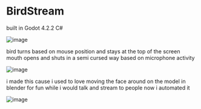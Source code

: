 # BirdStream

built in Godot 4.2.2 C#

![image](https://github.com/user-attachments/assets/326fa04c-5db5-443e-9704-cc8be4d45772)

bird turns based on mouse position and stays at the top of the screen
mouth opens and shuts in a semi cursed way based on microphone activity

![image](https://github.com/user-attachments/assets/fcf8fe14-2fdb-4219-ab53-b383af936d32)

i made this cause i used to love moving the face around on the model in blender for fun while i would talk and stream to people
now i automated it

![image](https://github.com/user-attachments/assets/d895a96a-7048-406b-b6bb-be9e5d3a13e8)
